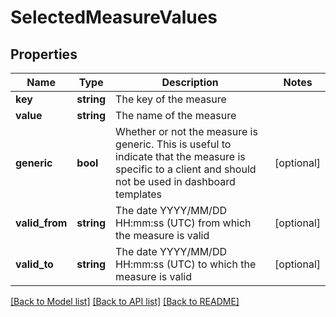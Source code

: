# SelectedMeasureValues

## Properties
Name | Type | Description | Notes
------------ | ------------- | ------------- | -------------
**key** | **string** | The key of the measure | 
**value** | **string** | The name of the measure | 
**generic** | **bool** | Whether or not the measure is generic. This is useful to indicate that the measure is specific to a client and should not be used in dashboard templates | [optional] 
**valid_from** | **string** | The date YYYY/MM/DD HH:mm:ss (UTC) from which the measure is valid | [optional] 
**valid_to** | **string** | The date YYYY/MM/DD HH:mm:ss (UTC) to which the measure is valid | [optional] 

[[Back to Model list]](../README.md#documentation-for-models) [[Back to API list]](../README.md#documentation-for-api-endpoints) [[Back to README]](../README.md)


